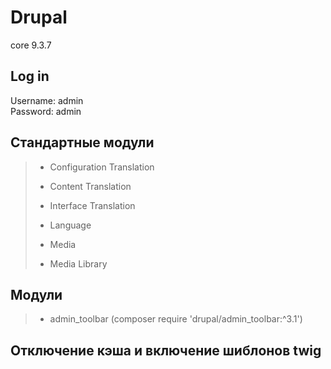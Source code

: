 # Drupal
core 9.3.7

## Log in
Username: admin <br>
Password: admin <br>

## Стандартные модули
> * Configuration Translation
> * Content Translation
> * Interface Translation
> * Language
>
> * Media
> * Media Library

## Модули
> * admin_toolbar (composer require 'drupal/admin_toolbar:^3.1')

## Отключение кэша и включение шиблонов twig


